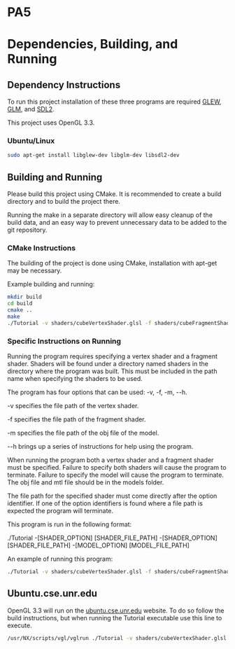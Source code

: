# PA5

# Dependencies, Building, and Running

## Dependency Instructions
To run this project installation of these three programs are required [GLEW](http://glew.sourceforge.net/), [GLM](http://glm.g-truc.net/0.9.7/index.html), and [SDL2](https://wiki.libsdl.org/Tutorials).

This project uses OpenGL 3.3.

### Ubuntu/Linux
```bash
sudo apt-get install libglew-dev libglm-dev libsdl2-dev
```

## Building and Running
Please build this project using CMake. It is recommended to create a build directory and to build the project there.

Running the make in a separate directory will allow easy cleanup of the build data, and an easy way to prevent unnecessary data to be added to the git repository.

### CMake Instructions
The building of the project is done using CMake, installation with apt-get may be necessary.

Example building and running:

```bash
mkdir build
cd build
cmake ..
make
./Tutorial -v shaders/cubeVertexShader.glsl -f shaders/cubeFragmentShader.glsl -m models/Box.obj
```

### Specific Instructions on Running
Running the program requires specifying a vertex shader and a fragment shader. Shaders will be found under a directory named shaders in the directory where the program was built. This must be included in the path name when specifying the shaders to be used.

The program has four options that can be used: -v, -f, -m, --h.

-v specifies the file path of the vertex shader.

-f specifies the file path of the fragment shader.

-m specifies the file path of the obj file of the model.

--h brings up a series of instructions for help using the program.

When running the program both a vertex shader and a fragment shader must be specified. Failure to specify both shaders will cause the program to terminate. Failure to specify the model will cause the program to terminate. The obj file and mtl file should be in the models folder.

The file path for the specified shader must come directly after the option identifier. If one of the option identifiers is found where a file path is expected the program will terminate.

This program is run in the following format:

./Tutorial -[SHADER_OPTION] [SHADER_FILE_PATH] -[SHADER_OPTION] [SHADER_FILE_PATH] -[MODEL_OPTION] [MODEL_FILE_PATH]


An example of running this program:

```bash
./Tutorial -v shaders/cubeVertexShader.glsl -f shaders/cubeFragmentShader.glsl -m models/Box.obj
```

## Ubuntu.cse.unr.edu
OpenGL 3.3 will run on the [ubuntu.cse.unr.edu](https://ubuntu.cse.unr.edu/) website. To do so follow the build instructions, but when running the Tutorial executable use this line to execute.
```bash
/usr/NX/scripts/vgl/vglrun ./Tutorial -v shaders/cubeVertexShader.glsl -f shaders/cubeFragmentShader.glsl -m models/Box.obj
```
